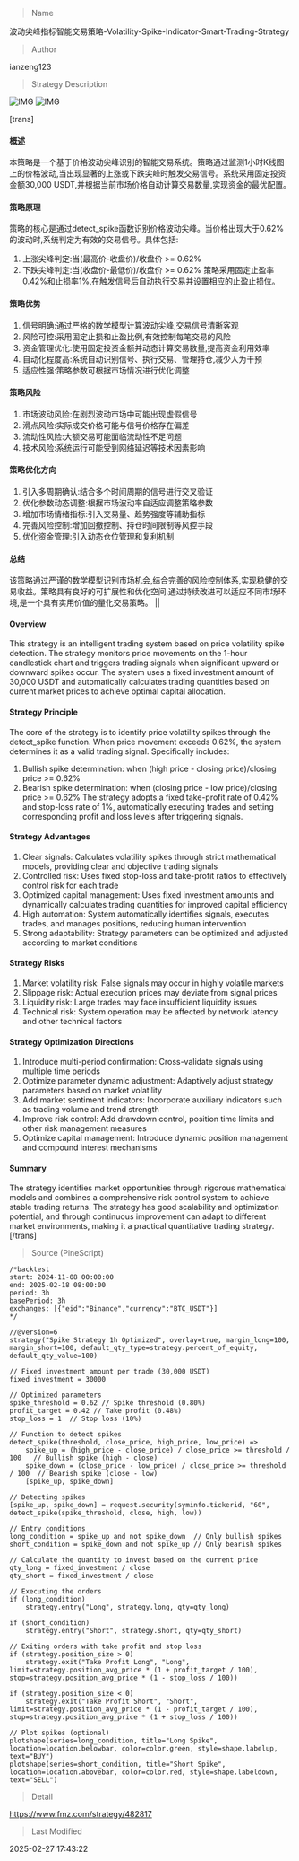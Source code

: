 
> Name

波动尖峰指标智能交易策略-Volatility-Spike-Indicator-Smart-Trading-Strategy

> Author

ianzeng123

> Strategy Description

![IMG](https://www.fmz.com/upload/asset/2d81235822354dc945927.png)
![IMG](https://www.fmz.com/upload/asset/2d895b33cb51d46a9802c.png)





[trans]
#### 概述
本策略是一个基于价格波动尖峰识别的智能交易系统。策略通过监测1小时K线图上的价格波动,当出现显著的上涨或下跌尖峰时触发交易信号。系统采用固定投资金额30,000 USDT,并根据当前市场价格自动计算交易数量,实现资金的最优配置。

#### 策略原理
策略的核心是通过detect_spike函数识别价格波动尖峰。当价格出现大于0.62%的波动时,系统判定为有效的交易信号。具体包括:
1. 上涨尖峰判定:当(最高价-收盘价)/收盘价 >= 0.62%
2. 下跌尖峰判定:当(收盘价-最低价)/收盘价 >= 0.62%
策略采用固定止盈率0.42%和止损率1%,在触发信号后自动执行交易并设置相应的止盈止损位。

#### 策略优势
1. 信号明确:通过严格的数学模型计算波动尖峰,交易信号清晰客观
2. 风险可控:采用固定止损和止盈比例,有效控制每笔交易的风险
3. 资金管理优化:使用固定投资金额并动态计算交易数量,提高资金利用效率
4. 自动化程度高:系统自动识别信号、执行交易、管理持仓,减少人为干预
5. 适应性强:策略参数可根据市场情况进行优化调整

#### 策略风险
1. 市场波动风险:在剧烈波动市场中可能出现虚假信号
2. 滑点风险:实际成交价格可能与信号价格存在偏差
3. 流动性风险:大额交易可能面临流动性不足问题
4. 技术风险:系统运行可能受到网络延迟等技术因素影响

#### 策略优化方向
1. 引入多周期确认:结合多个时间周期的信号进行交叉验证
2. 优化参数动态调整:根据市场波动率自适应调整策略参数
3. 增加市场情绪指标:引入交易量、趋势强度等辅助指标
4. 完善风险控制:增加回撤控制、持仓时间限制等风控手段
5. 优化资金管理:引入动态仓位管理和复利机制

#### 总结
该策略通过严谨的数学模型识别市场机会,结合完善的风险控制体系,实现稳健的交易收益。策略具有良好的可扩展性和优化空间,通过持续改进可以适应不同市场环境,是一个具有实用价值的量化交易策略。  ||

#### Overview
This strategy is an intelligent trading system based on price volatility spike detection. The strategy monitors price movements on the 1-hour candlestick chart and triggers trading signals when significant upward or downward spikes occur. The system uses a fixed investment amount of 30,000 USDT and automatically calculates trading quantities based on current market prices to achieve optimal capital allocation.

#### Strategy Principle
The core of the strategy is to identify price volatility spikes through the detect_spike function. When price movement exceeds 0.62%, the system determines it as a valid trading signal. Specifically includes:
1. Bullish spike determination: when (high price - closing price)/closing price >= 0.62%
2. Bearish spike determination: when (closing price - low price)/closing price >= 0.62%
The strategy adopts a fixed take-profit rate of 0.42% and stop-loss rate of 1%, automatically executing trades and setting corresponding profit and loss levels after triggering signals.

#### Strategy Advantages
1. Clear signals: Calculates volatility spikes through strict mathematical models, providing clear and objective trading signals
2. Controlled risk: Uses fixed stop-loss and take-profit ratios to effectively control risk for each trade
3. Optimized capital management: Uses fixed investment amounts and dynamically calculates trading quantities for improved capital efficiency
4. High automation: System automatically identifies signals, executes trades, and manages positions, reducing human intervention
5. Strong adaptability: Strategy parameters can be optimized and adjusted according to market conditions

#### Strategy Risks
1. Market volatility risk: False signals may occur in highly volatile markets
2. Slippage risk: Actual execution prices may deviate from signal prices
3. Liquidity risk: Large trades may face insufficient liquidity issues
4. Technical risk: System operation may be affected by network latency and other technical factors

#### Strategy Optimization Directions
1. Introduce multi-period confirmation: Cross-validate signals using multiple time periods
2. Optimize parameter dynamic adjustment: Adaptively adjust strategy parameters based on market volatility
3. Add market sentiment indicators: Incorporate auxiliary indicators such as trading volume and trend strength
4. Improve risk control: Add drawdown control, position time limits and other risk management measures
5. Optimize capital management: Introduce dynamic position management and compound interest mechanisms

#### Summary
The strategy identifies market opportunities through rigorous mathematical models and combines a comprehensive risk control system to achieve stable trading returns. The strategy has good scalability and optimization potential, and through continuous improvement can adapt to different market environments, making it a practical quantitative trading strategy.[/trans]



> Source (PineScript)

``` pinescript
/*backtest
start: 2024-11-08 00:00:00
end: 2025-02-18 08:00:00
period: 3h
basePeriod: 3h
exchanges: [{"eid":"Binance","currency":"BTC_USDT"}]
*/

//@version=6
strategy("Spike Strategy 1h Optimized", overlay=true, margin_long=100, margin_short=100, default_qty_type=strategy.percent_of_equity, default_qty_value=100)

// Fixed investment amount per trade (30,000 USDT)
fixed_investment = 30000

// Optimized parameters
spike_threshold = 0.62 // Spike threshold (0.80%)
profit_target = 0.42 // Take profit (0.48%)
stop_loss = 1  // Stop loss (10%)

// Function to detect spikes
detect_spike(threshold, close_price, high_price, low_price) =>
    spike_up = (high_price - close_price) / close_price >= threshold / 100   // Bullish spike (high - close)
    spike_down = (close_price - low_price) / close_price >= threshold / 100  // Bearish spike (close - low)
    [spike_up, spike_down]

// Detecting spikes
[spike_up, spike_down] = request.security(syminfo.tickerid, "60", detect_spike(spike_threshold, close, high, low))

// Entry conditions
long_condition = spike_up and not spike_down  // Only bullish spikes
short_condition = spike_down and not spike_up // Only bearish spikes

// Calculate the quantity to invest based on the current price
qty_long = fixed_investment / close
qty_short = fixed_investment / close

// Executing the orders
if (long_condition)
    strategy.entry("Long", strategy.long, qty=qty_long)

if (short_condition)
    strategy.entry("Short", strategy.short, qty=qty_short)

// Exiting orders with take profit and stop loss
if (strategy.position_size > 0)
    strategy.exit("Take Profit Long", "Long", limit=strategy.position_avg_price * (1 + profit_target / 100), stop=strategy.position_avg_price * (1 - stop_loss / 100))

if (strategy.position_size < 0)
    strategy.exit("Take Profit Short", "Short", limit=strategy.position_avg_price * (1 - profit_target / 100), stop=strategy.position_avg_price * (1 + stop_loss / 100))

// Plot spikes (optional)
plotshape(series=long_condition, title="Long Spike", location=location.belowbar, color=color.green, style=shape.labelup, text="BUY")
plotshape(series=short_condition, title="Short Spike", location=location.abovebar, color=color.red, style=shape.labeldown, text="SELL")

```

> Detail

https://www.fmz.com/strategy/482817

> Last Modified

2025-02-27 17:43:22
